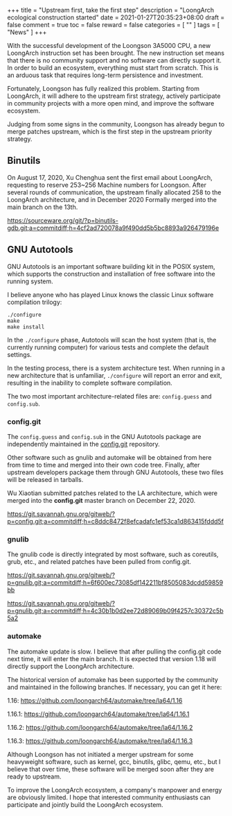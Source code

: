 +++
title = "Upstream first, take the first step"
description = "LoongArch ecological construction started"
date = 2021-01-27T20:35:23+08:00
draft = false
comment = true
toc = false
reward = false
categories = [
  ""
]
tags = [
  "News"
]
+++

With the successful development of the Loongson 3A5000 CPU, a new LoongArch instruction set has been brought. 
The new instruction set means that there is no community support and no software can directly support it.
In order to build an ecosystem, everything must start from scratch. This is an arduous task that requires long-term persistence and investment.

<!--more-->

Fortunately, Loongson has fully realized this problem. Starting from LoongArch, it will adhere to the upstream first strategy, actively participate in community projects with a more open mind, and improve the software ecosystem.

Judging from some signs in the community, Loongson has already begun to merge patches upstream, which is the first step in the upstream priority strategy.

## Binutils

On August 17, 2020, Xu Chenghua sent the first email about LoongArch, requesting to reserve 253~256 Machine numbers for Loongson. After several rounds of communication, the upstream finally allocated 258 to the LoongArch architecture, and in December 2020 Formally merged into the main branch on the 13th.

https://sourceware.org/git/?p=binutils-gdb.git;a=commitdiff;h=4cf2ad720078a9f490dd5b5bc8893a926479196e

## GNU Autotools

GNU Autotools is an important software building kit in the POSIX system, which supports the construction and installation of free software into the running system.

I believe anyone who has played Linux knows the classic Linux software compilation trilogy:


```
./configure
make
make install
```

In the `./configure` phase, Autotools will scan the host system (that is, the currently running computer) for various tests and complete the default settings.

In the testing process, there is a system architecture test. When running in a new architecture that is unfamiliar, `./configure` will report an error and exit, resulting in the inability to complete software compilation.

The two most important architecture-related files are: `config.guess` and `config.sub`.

### config.git

The `config.guess` and `config.sub` in the GNU Autotools package are independently maintained in the [config.git](https://git.savannah.gnu.org/gitweb/?p=config.git;a=summary) repository.

Other software such as gnulib and automake will be obtained from here from time to time and merged into their own code tree. Finally, after upstream developers package them through GNU Autotools, these two files will be released in tarballs.

Wu Xiaotian submitted patches related to the LA architecture, which were merged into the **config.git** master branch on December 22, 2020.

https://git.savannah.gnu.org/gitweb/?p=config.git;a=commitdiff;h=c8ddc8472f8efcadafc1ef53ca1d863415fddd5f

### gnulib

The gnulib code is directly integrated by most software, such as coreutils, grub, etc., and related patches have been pulled from config.git.

https://git.savannah.gnu.org/gitweb/?p=gnulib.git;a=commitdiff;h=6f600ec73085df142211bf8505083dcdd59859bb

https://git.savannah.gnu.org/gitweb/?p=gnulib.git;a=commitdiff;h=4c30b1b0d2ee72d89069b09f4257c30372c5b5a2


### automake

The automake update is slow. I believe that after pulling the config.git code next time, it will enter the main branch. It is expected that version 1.18 will directly support the LoongArch architecture.

The historical version of automake has been supported by the community and maintained in the following branches. If necessary, you can get it here:

1.16: https://github.com/loongarch64/automake/tree/la64/1.16

1.16.1: https://github.com/loongarch64/automake/tree/la64/1.16.1

1.16.2: https://github.com/loongarch64/automake/tree/la64/1.16.2

1.16.3: https://github.com/loongarch64/automake/tree/la64/1.16.3

Although Loongson has not initiated a merger upstream for some heavyweight software, such as kernel, gcc, binutils, glibc, qemu, etc., but I believe that over time, these software will be merged soon after they are ready to upstream.

To improve the LoongArch ecosystem, a company's manpower and energy are obviously limited. I hope that interested community enthusiasts can participate and jointly build the LoongArch ecosystem.
